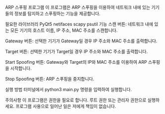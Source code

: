 ARP 스푸핑 프로그램
이 프로그램은 ARP 스푸핑을 이용하여 네트워크 내에 있는 기기들의 정보를 탐지하고 스푸핑하는 기능을 제공합니다.

필요한 라이브러리
PyQt5
netifaces
scapy
psutil
기능
스캔 버튼: 네트워크 내에 있는 모든 기기의 호스트 이름, IP 주소, MAC 주소를 스캔합니다.

Gateway 버튼: 선택한 기기가 Gateway일 경우 IP 주소와 MAC 주소를 출력합니다.

Target 버튼: 선택한 기기가 Target일 경우 IP 주소와 MAC 주소를 출력합니다.

Start Spoofing 버튼: Gateway와 Target의 IP와 MAC 주소를 이용하여 ARP 스푸핑을 시작합니다.

Stop Spoofing 버튼: ARP 스푸핑을 중지합니다.

실행 방법
터미널에서 python3 main.py 명령을 입력하여 실행합니다.

주의사항
이 프로그램은 권한을 필요로 합니다. 루트 권한 또는 관리자 권한으로 실행하세요.
프로그램 사용으로 일어난 일은 저에게 책임이 없습니다.
